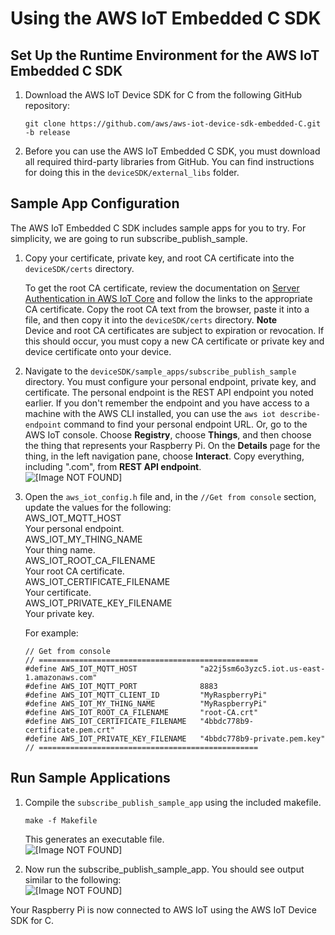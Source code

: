 # Using the AWS IoT Embedded C SDK<a name="iot-embedded-c-sdk"></a>

## Set Up the Runtime Environment for the AWS IoT Embedded C SDK<a name="iot-c-sdk-runtime"></a>

1. Download the AWS IoT Device SDK for C from the following GitHub repository:

   `git clone https://github.com/aws/aws-iot-device-sdk-embedded-C.git -b release`

1. Before you can use the AWS IoT Embedded C SDK, you must download all required third\-party libraries from GitHub\. You can find instructions for doing this in the `deviceSDK/external_libs` folder\.

## Sample App Configuration<a name="iot-c-sdk-app-config"></a>

The AWS IoT Embedded C SDK includes sample apps for you to try\. For simplicity, we are going to run subscribe\_publish\_sample\.

1. Copy your certificate, private key, and root CA certificate into the `deviceSDK/certs` directory\. 

   To get the root CA certificate, review the documentation on [Server Authentication in AWS IoT Core](managing-device-certs.html#server-authentication) and follow the links to the appropriate CA certificate\. Copy the root CA text from the browser, paste it into a file, and then copy it into the `deviceSDK/certs` directory\.
**Note**  
Device and root CA certificates are subject to expiration or revocation\. If this should occur, you must copy a new CA certificate or private key and device certificate onto your device\.

1. Navigate to the `deviceSDK/sample_apps/subscribe_publish_sample` directory\. You must configure your personal endpoint, private key, and certificate\. The personal endpoint is the REST API endpoint you noted earlier\. If you don't remember the endpoint and you have access to a machine with the AWS CLI installed, you can use the `aws iot describe-endpoint` command to find your personal endpoint URL\. Or, go to the AWS IoT console\. Choose **Registry**, choose **Things**, and then choose the thing that represents your Raspberry Pi\. On the **Details** page for the thing, in the left navigation pane, choose **Interact**\. Copy everything, including "\.com", from **REST API endpoint**\.  
![\[Image NOT FOUND\]](http://alpha-docs-aws.amazon.com/iot/latest/developerguide/images/thing-details-interact-raspberry.png)

1. Open the `aws_iot_config.h` file and, in the `//Get from console` section, update the values for the following:  
AWS\_IOT\_MQTT\_HOST  
Your personal endpoint\.  
AWS\_IOT\_MY\_THING\_NAME  
Your thing name\.  
AWS\_IOT\_ROOT\_CA\_FILENAME  
Your root CA certificate\.  
 AWS\_IOT\_CERTIFICATE\_FILENAME  
Your certificate\.  
AWS\_IOT\_PRIVATE\_KEY\_FILENAME  
Your private key\.

   For example:

   ```
   // Get from console
   // =================================================
   #define AWS_IOT_MQTT_HOST              "a22j5sm6o3yzc5.iot.us-east-1.amazonaws.com"
   #define AWS_IOT_MQTT_PORT              8883
   #define AWS_IOT_MQTT_CLIENT_ID         "MyRaspberryPi"
   #define AWS_IOT_MY_THING_NAME          "MyRaspberryPi"
   #define AWS_IOT_ROOT_CA_FILENAME       "root-CA.crt"
   #define AWS_IOT_CERTIFICATE_FILENAME   "4bbdc778b9-certificate.pem.crt"
   #define AWS_IOT_PRIVATE_KEY_FILENAME   "4bbdc778b9-private.pem.key"
   // =================================================
   ```

## Run Sample Applications<a name="iot-c-sdk-app-run"></a>

1. Compile the `subscribe_publish_sample_app` using the included makefile\.

   `make -f Makefile`

   This generates an executable file\.  
![\[Image NOT FOUND\]](http://alpha-docs-aws.amazon.com/iot/latest/developerguide/images/successful-build.png)

1. Now run the subscribe\_publish\_sample\_app\. You should see output similar to the following:  
![\[Image NOT FOUND\]](http://alpha-docs-aws.amazon.com/iot/latest/developerguide/images/successful-run.png)

Your Raspberry Pi is now connected to AWS IoT using the AWS IoT Device SDK for C\.